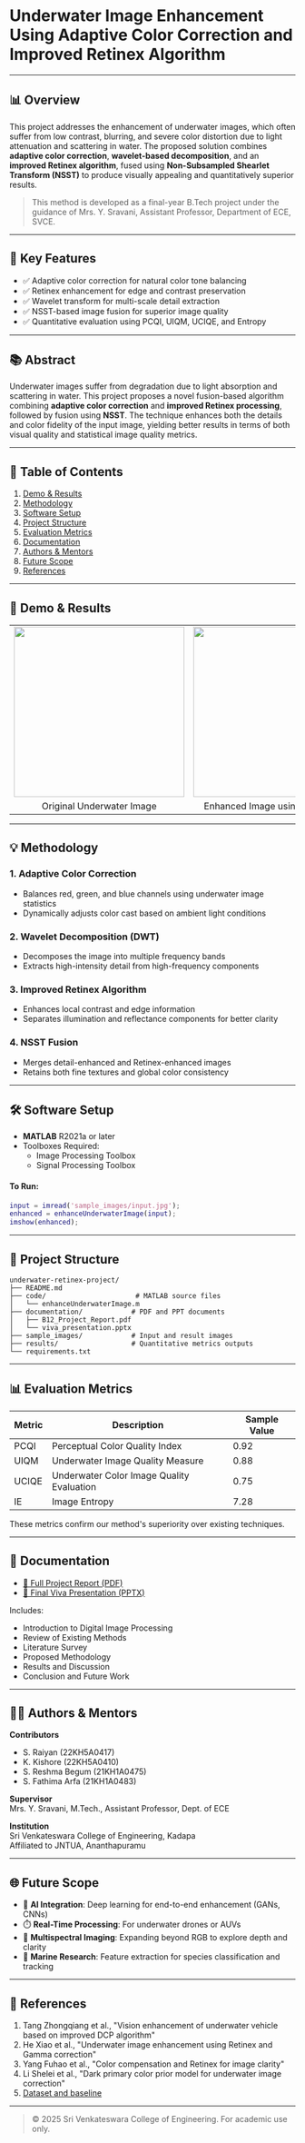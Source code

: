 # Underwater Image Enhancement Using Adaptive Color Correction and Improved Retinex Algorithm

---

## 📊 Overview

This project addresses the enhancement of underwater images, which often suffer from low contrast, blurring, and severe color distortion due to light attenuation and scattering in water. The proposed solution combines **adaptive color correction**, **wavelet-based decomposition**, and an **improved Retinex algorithm**, fused using **Non-Subsampled Shearlet Transform (NSST)** to produce visually appealing and quantitatively superior results.

> This method is developed as a final-year B.Tech project under the guidance of Mrs. Y. Sravani, Assistant Professor, Department of ECE, SVCE.

---

## 🔖 Key Features

- ✅ Adaptive color correction for natural color tone balancing
- ✅ Retinex enhancement for edge and contrast preservation
- ✅ Wavelet transform for multi-scale detail extraction
- ✅ NSST-based image fusion for superior image quality
- ✅ Quantitative evaluation using PCQI, UIQM, UCIQE, and Entropy

---

## 📚 Abstract

Underwater images suffer from degradation due to light absorption and scattering in water. This project proposes a novel fusion-based algorithm combining **adaptive color correction** and **improved Retinex processing**, followed by fusion using **NSST**. The technique enhances both the details and color fidelity of the input image, yielding better results in terms of both visual quality and statistical image quality metrics.

---

## 🔹 Table of Contents

1. [Demo & Results](#-demo--results)
2. [Methodology](#-methodology)
3. [Software Setup](#-software-setup)
4. [Project Structure](#-project-structure)
5. [Evaluation Metrics](#-evaluation-metrics)
6. [Documentation](#-documentation)
7. [Authors & Mentors](#-authors--mentors)
8. [Future Scope](#-future-scope)
9. [References](#-references)

---

## 🚀 Demo & Results

<table>
<tr>
<td><img src="./sample_images/original.jpg" width="300"></td>
<td><img src="./sample_images/enhanced.jpg" width="300"></td>
</tr>
<tr>
<td align="center">Original Underwater Image</td>
<td align="center">Enhanced Image using our Method</td>
</tr>
</table>

---

## 💡 Methodology

### 1. Adaptive Color Correction
- Balances red, green, and blue channels using underwater image statistics
- Dynamically adjusts color cast based on ambient light conditions

### 2. Wavelet Decomposition (DWT)
- Decomposes the image into multiple frequency bands
- Extracts high-intensity detail from high-frequency components

### 3. Improved Retinex Algorithm
- Enhances local contrast and edge information
- Separates illumination and reflectance components for better clarity

### 4. NSST Fusion
- Merges detail-enhanced and Retinex-enhanced images
- Retains both fine textures and global color consistency

---

## 🛠️ Software Setup

- **MATLAB** R2021a or later
- Toolboxes Required:
  - Image Processing Toolbox
  - Signal Processing Toolbox

#### To Run:
```matlab
input = imread('sample_images/input.jpg');
enhanced = enhanceUnderwaterImage(input);
imshow(enhanced);
```

---

## 📂 Project Structure

```
underwater-retinex-project/
├── README.md
├── code/                      # MATLAB source files
│   └── enhanceUnderwaterImage.m
├── documentation/            # PDF and PPT documents
│   ├── B12_Project_Report.pdf
│   └── viva_presentation.pptx
├── sample_images/            # Input and result images
├── results/                  # Quantitative metrics outputs
└── requirements.txt
```

---

## 📊 Evaluation Metrics

| Metric | Description | Sample Value |
|--------|-------------|--------------|
| PCQI   | Perceptual Color Quality Index | 0.92 |
| UIQM   | Underwater Image Quality Measure | 0.88 |
| UCIQE  | Underwater Color Image Quality Evaluation | 0.75 |
| IE     | Image Entropy | 7.28 |

These metrics confirm our method's superiority over existing techniques.

---

## 📄 Documentation

- [📄 Full Project Report (PDF)](https://github.com/raiyansyed/B.TECH-PROJECT/blob/main/Raiyan.pdf)
- [📝 Final Viva Presentation (PPTX)](https://github.com/raiyansyed/B.TECH-PROJECT/blob/main/viva.pptx)

Includes:
- Introduction to Digital Image Processing
- Review of Existing Methods
- Literature Survey
- Proposed Methodology
- Results and Discussion
- Conclusion and Future Work

---

## 👩‍💼 Authors & Mentors

**Contributors**  
- S. Raiyan (22KH5A0417)  
- K. Kishore (22KH5A0410)  
- S. Reshma Begum (21KH1A0475)  
- S. Fathima Arfa (21KH1A0483)

**Supervisor**  
Mrs. Y. Sravani, M.Tech., Assistant Professor, Dept. of ECE

**Institution**  
Sri Venkateswara College of Engineering, Kadapa  
Affiliated to JNTUA, Ananthapuramu

---

## 🌐 Future Scope

- 🤖 **AI Integration**: Deep learning for end-to-end enhancement (GANs, CNNs)
- ⏱️ **Real-Time Processing**: For underwater drones or AUVs
- 🌊 **Multispectral Imaging**: Expanding beyond RGB to explore depth and clarity
- 🌿 **Marine Research**: Feature extraction for species classification and tracking

---

## 📓 References

1. Tang Zhongqiang et al., "Vision enhancement of underwater vehicle based on improved DCP algorithm"
2. He Xiao et al., "Underwater image enhancement using Retinex and Gamma correction"
3. Yang Fuhao et al., "Color compensation and Retinex for image clarity"
4. Li Shelei et al., "Dark primary color prior model for underwater image correction"
5. [Dataset and baseline](https://github.com/lin9393/underwater-image-enhance)

---

> © 2025 Sri Venkateswara College of Engineering. For academic use only.
